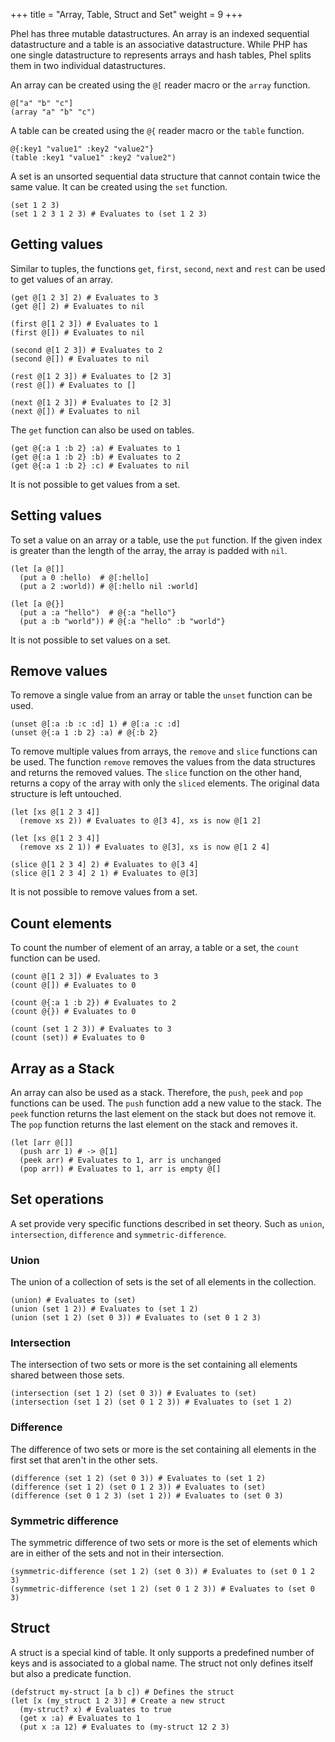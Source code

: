 +++
title = "Array, Table, Struct and Set"
weight = 9
+++

Phel has three mutable datastructures. An array is an indexed sequential datastructure and a table is an associative datastructure. While PHP has one single datastructure to represents arrays and hash tables, Phel splits them in two individual datastructures.

An array can be created using the `@[` reader macro or the `array` function.

```phel
@["a" "b" "c"]
(array "a" "b" "c")
```

A table can be created using the `@{` reader macro or the `table` function.

```phel
@{:key1 "value1" :key2 "value2"}
(table :key1 "value1" :key2 "value2")
```

A set is an unsorted sequential data structure that cannot contain twice the same value. It can be created using the `set` function.

```phel
(set 1 2 3)
(set 1 2 3 1 2 3) # Evaluates to (set 1 2 3)
```

## Getting values

Similar to tuples, the functions `get`, `first`, `second`, `next` and `rest` can be used to get values of an array.

```phel
(get @[1 2 3] 2) # Evaluates to 3
(get @[] 2) # Evaluates to nil

(first @[1 2 3]) # Evaluates to 1
(first @[]) # Evaluates to nil

(second @[1 2 3]) # Evaluates to 2
(second @[]) # Evaluates to nil

(rest @[1 2 3]) # Evaluates to [2 3]
(rest @[]) # Evaluates to []

(next @[1 2 3]) # Evaluates to [2 3]
(next @[]) # Evaluates to nil
```

The `get` function can also be used on tables.

```phel
(get @{:a 1 :b 2} :a) # Evaluates to 1
(get @{:a 1 :b 2} :b) # Evaluates to 2
(get @{:a 1 :b 2} :c) # Evaluates to nil
```

It is not possible to get values from a set.

## Setting values

To set a value on an array or a table, use the `put` function. If the given index is greater than the length of the array, the array is padded with `nil`.

```phel
(let [a @[]]
  (put a 0 :hello)  # @[:hello]
  (put a 2 :world)) # @[:hello nil :world]

(let [a @{}]
  (put a :a "hello")  # @{:a "hello"}
  (put a :b "world")) # @{:a "hello" :b "world"}
```

It is not possible to set values on a set.

## Remove values

To remove a single value from an array or table the `unset` function can be used.

```phel
(unset @[:a :b :c :d] 1) # @[:a :c :d]
(unset @{:a 1 :b 2} :a) # @{:b 2}
```

To remove multiple values from arrays, the `remove` and `slice` functions can be used. The function `remove` removes the values from the data structures and returns the removed values. The `slice` function on the other hand, returns a copy of the array with only the `sliced` elements. The original data structure is left untouched.

```phel
(let [xs @[1 2 3 4]]
  (remove xs 2)) # Evaluates to @[3 4], xs is now @[1 2]

(let [xs @[1 2 3 4]]
  (remove xs 2 1)) # Evaluates to @[3], xs is now @[1 2 4]

(slice @[1 2 3 4] 2) # Evaluates to @[3 4]
(slice @[1 2 3 4] 2 1) # Evaluates to @[3]
```

It is not possible to remove values from a set.

## Count elements

To count the number of element of an array, a table or a set, the `count` function can be used.

```phel
(count @[1 2 3]) # Evaluates to 3
(count @[]) # Evaluates to 0

(count @{:a 1 :b 2}) # Evaluates to 2
(count @{}) # Evaluates to 0

(count (set 1 2 3)) # Evaluates to 3
(count (set)) # Evaluates to 0
```

## Array as a Stack

An array can also be used as a stack. Therefore, the `push`, `peek` and `pop` functions can be used. The `push` function add a new value to the stack. The `peek` function returns the last element on the stack but does not remove it. The `pop` function returns the last element on the stack and removes it.

```phel
(let [arr @[]]
  (push arr 1) # -> @[1]
  (peek arr) # Evaluates to 1, arr is unchanged
  (pop arr)) # Evaluates to 1, arr is empty @[]
```

## Set operations

A set provide very specific functions described in set theory. Such as `union`, `intersection`, `difference` and `symmetric-difference`.

### Union

The union of a collection of sets is the set of all elements in the collection.

```phel
(union) # Evaluates to (set)
(union (set 1 2)) # Evaluates to (set 1 2)
(union (set 1 2) (set 0 3)) # Evaluates to (set 0 1 2 3)
```

### Intersection

The intersection of two sets or more is the set containing all elements shared between those sets.

```phel
(intersection (set 1 2) (set 0 3)) # Evaluates to (set)
(intersection (set 1 2) (set 0 1 2 3)) # Evaluates to (set 1 2)
```

### Difference

The difference of two sets or more is the set containing all elements in the first set that aren't in the other sets.

```phel
(difference (set 1 2) (set 0 3)) # Evaluates to (set 1 2)
(difference (set 1 2) (set 0 1 2 3)) # Evaluates to (set)
(difference (set 0 1 2 3) (set 1 2)) # Evaluates to (set 0 3)
```

### Symmetric difference

The symmetric difference of two sets or more is the set of elements which are in either of the sets and not in their intersection.

```phel
(symmetric-difference (set 1 2) (set 0 3)) # Evaluates to (set 0 1 2 3)
(symmetric-difference (set 1 2) (set 0 1 2 3)) # Evaluates to (set 0 3)
```

## Struct

A struct is a special kind of table. It only supports a predefined number of keys and is associated to a global name. The struct not only defines itself but also a predicate function.

```phel
(defstruct my-struct [a b c]) # Defines the struct
(let [x (my_struct 1 2 3)] # Create a new struct
  (my-struct? x) # Evaluates to true
  (get x :a) # Evaluates to 1
  (put x :a 12) # Evaluates to (my-struct 12 2 3)
```